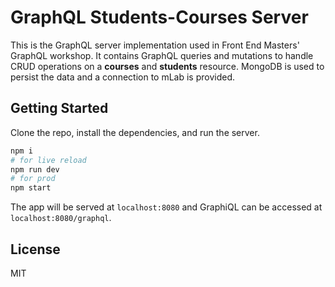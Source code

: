 # GraphQL Students-Courses Server

This is the GraphQL server implementation used in Front End Masters' GraphQL workshop. It contains GraphQL queries and mutations to handle CRUD operations on a **courses** and **students** resource. MongoDB is used to persist the data and a connection to mLab is provided.

## Getting Started

Clone the repo, install the dependencies, and run the server.

```bash
npm i
# for live reload
npm run dev
# for prod
npm start
```

The app will be served at `localhost:8080` and GraphiQL can be accessed at `localhost:8080/graphql`.

## License

MIT
